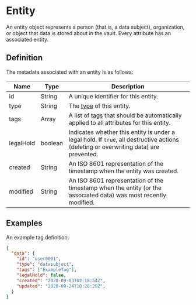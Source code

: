# Entity

An entity object represents a person (that is, a data subject), organization, or object that data is stored about in the vault. Every attribute has an associated entity.

## Definition

The metadata associated with an entity is as follows:

|Name |Type |Description|
|-----|-----|-----------|
|id|String|A unique identifier for this entity.|
|type|String|The [type](/glossary/entity-type) of this entity.|
|tags|Array<String>|A list of [tags](/glossary/tag) that should be automatically applied to all attributes for this entity.|
|legalHold|boolean|Indicates whether this entity is under a legal hold. If `true`, all destructive actions (deleting or overwriting data) are prevented.|
|created|String|An ISO 8601 representation of the timestamp when the entity was created.|
|modified|String|An ISO 8601 representation of the timestamp when the entity (or the associated data) was most recently modified.|

## Examples

An example tag definition:

```json
{
  "data": {
    "id": "user0001",
    "type": "datasubject",
    "tags": ["ExampleTag"],
    "legalHold": false,
    "created": "2020-09-03T02:18:54Z",
    "updated": "2020-09-24T18:28:29Z",
  }
}
```
